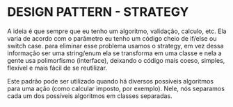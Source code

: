# DESIGN PATTERN - STRATEGY #

A ideia é que sempre que eu tenho um algoritmo, validação, calculo, etc. Ela varia de acordo com o parâmetro eu tenho um código cheio de if/else ou switch case. para eliminar esse problema usamos o strategy, em vez dessa informação ser uma string/enum ela se transforma em uma classe e nela a gente usa polimorfismo (interface), deixando o código mais coeso, simples, flexível e mais fácil de se reutilizar.

Este padrão pode ser utilizado quando há diversos possíveis algoritmos para uma ação (como calcular imposto, por exemplo). Nele, nós separamos cada um dos possíveis algoritmos em classes separadas.